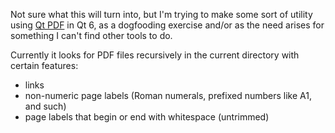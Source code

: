 Not sure what this will turn into, but I'm trying to make some sort of utility
using [Qt PDF](https://doc-snapshots.qt.io/qt6-dev/qtpdf-index.html) in Qt 6,
as a dogfooding exercise and/or as the need arises for something I can't find
other tools to do.

Currently it looks for PDF files recursively in the current directory with
certain features:

- links
- non-numeric page labels (Roman numerals, prefixed numbers like A1, and such)
- page labels that begin or end with whitespace (untrimmed)
